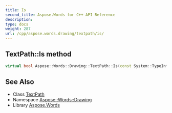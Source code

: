 ```yaml
---
title: Is
second_title: Aspose.Words for C++ API Reference
description: 
type: docs
weight: 287
url: /cpp/aspose.words.drawing/textpath/is/
---
```

## TextPath::Is method




```cpp
virtual bool Aspose::Words::Drawing::TextPath::Is(const System::TypeInfo &target) const override
```

## See Also

* Class [TextPath](../)
* Namespace [Aspose::Words::Drawing](../../)
* Library [Aspose.Words](../../../)
